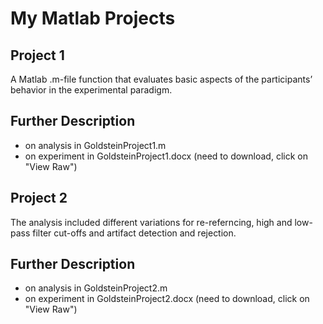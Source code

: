 # My Matlab Projects

## Project 1
A Matlab .m-file function that evaluates basic aspects of the participants’ behavior in the experimental paradigm.

## Further Description
* on analysis in GoldsteinProject1.m 
* on experiment in GoldsteinProject1.docx (need to download, click on "View Raw")

## Project 2
The analysis included different variations for re-referncing, high and low-pass filter cut-offs and artifact detection and rejection.

## Further Description
* on analysis in GoldsteinProject2.m
* on experiment in GoldsteinProject2.docx (need to download, click on "View Raw")
